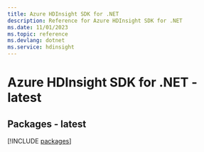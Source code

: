 ```yaml
---
title: Azure HDInsight SDK for .NET
description: Reference for Azure HDInsight SDK for .NET
ms.date: 11/01/2023
ms.topic: reference
ms.devlang: dotnet
ms.service: hdinsight
---
```

# Azure HDInsight SDK for .NET - latest
## Packages - latest
[!INCLUDE [packages](hdinsight-index.md)]